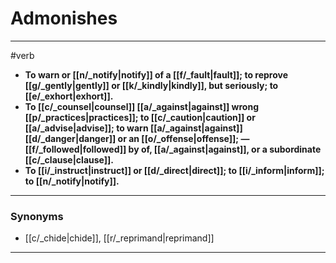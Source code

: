 # Admonishes
---
#verb
- **To warn or [[n/_notify|notify]] of a [[f/_fault|fault]]; to reprove [[g/_gently|gently]] or [[k/_kindly|kindly]], but seriously; to [[e/_exhort|exhort]].**
- **To [[c/_counsel|counsel]] [[a/_against|against]] wrong [[p/_practices|practices]]; to [[c/_caution|caution]] or [[a/_advise|advise]]; to warn [[a/_against|against]] [[d/_danger|danger]] or an [[o/_offense|offense]]; — [[f/_followed|followed]] by of, [[a/_against|against]], or a subordinate [[c/_clause|clause]].**
- **To [[i/_instruct|instruct]] or [[d/_direct|direct]]; to [[i/_inform|inform]]; to [[n/_notify|notify]].**
---
### Synonyms
- [[c/_chide|chide]], [[r/_reprimand|reprimand]]
---
